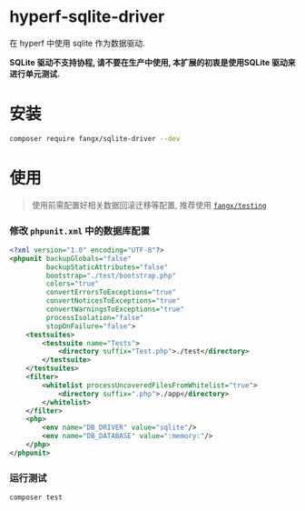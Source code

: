 # hyperf-sqlite-driver

在 hyperf 中使用 sqlite 作为数据驱动.

**SQLite 驱动不支持协程, 请不要在生产中使用, 本扩展的初衷是使用SQLite 驱动来进行单元测试.**

# 安装

```bash
composer require fangx/sqlite-driver --dev
```

# 使用

> 使用前需配置好相关数据回滚迁移等配置, 推荐使用 [`fangx/testing`](https://github.com/nfangxu/hyperf-testing)

### 修改 `phpunit.xml` 中的数据库配置

```xml
<?xml version="1.0" encoding="UTF-8"?>
<phpunit backupGlobals="false"
         backupStaticAttributes="false"
         bootstrap="./test/bootstrap.php"
         colors="true"
         convertErrorsToExceptions="true"
         convertNoticesToExceptions="true"
         convertWarningsToExceptions="true"
         processIsolation="false"
         stopOnFailure="false">
    <testsuites>
        <testsuite name="Tests">
            <directory suffix="Test.php">./test</directory>
        </testsuite>
    </testsuites>
    <filter>
        <whitelist processUncoveredFilesFromWhitelist="true">
            <directory suffix=".php">./app</directory>
        </whitelist>
    </filter>
    <php>
        <env name="DB_DRIVER" value="sqlite"/>
        <env name="DB_DATABASE" value=":memory:"/>
    </php>
</phpunit>
```

### 运行测试

```bash
composer test
```